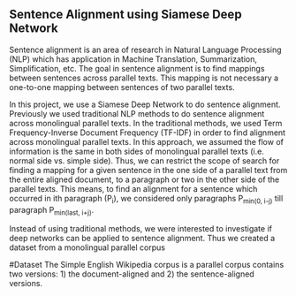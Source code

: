 ## Sentence Alignment using Siamese Deep Network

Sentence alignment is an area of research in Natural Language Processing (NLP) which has application in Machine Translation, Summarization, Simplification, etc. The goal in sentence alignment is to find mappings between sentences across parallel texts. This mapping is not necessary a one-to-one mapping between sentences of two parallel texts. 

In this project, we use a Siamese Deep Network to do sentence alignment. Previously we used traditional NLP methods to do sentence alignment across monolingual parallel texts. In the traditional methods, we used Term Frequency-Inverse Document Frequency (TF-IDF) in order to find alignment across monolingual parallel texts. In this approach, we assumed the flow of information is the same in both sides of monolingual parallel texts (i.e. normal side vs. simple side). Thus, we can restrict the scope of search for finding a mapping for a given sentence in the one side of a parallel text from the entire aligned document, to a paragraph or two in the other side of the parallel texts. This means, to find an alignment for a sentence which occurred in ith paragraph (P<sub>i</sub>), we considered only paragraphs P<sub>min(0, i-j)</sub> till paragraph P<sub>min(last, i+j)</sub>. 

Instead of using traditional methods, we were interested to investigate if deep networks can be applied to sentence alignment. Thus we created a dataset from a monolingual parallel corpus 


#Dataset
The Simple English Wikipedia corpus is a parallel corpus contains two versions: 1) the document-aligned and 2) the sentence-aligned versions. 

